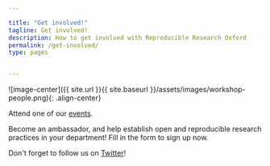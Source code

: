 ```yaml
---

title: "Get involved!"
tagline: Get involved!
description: How to get involved with Reproducible Research Oxford
permalink: /get-involved/
type: pages


---
```


<html>
<style>
img:hover {
  opacity: 0.7;
  filter: alpha(opacity=70);
}
</style>
</html>

![image-center]({{ site.url }}{{ site.baseurl }}/assets/images/workshop-people.png){: .align-center}

Attend one of our [events](new-theme/events/).

Become an ambassador, and help establish open and reproducible research
practices in your department! Fill in the form to sign up now.

Don't forget to follow us on [Twitter](http://twitter.com/RR_Oxford)!
